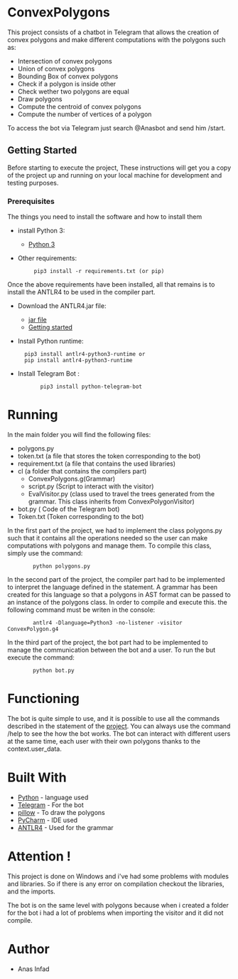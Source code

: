 # ConvexPolygons

This project consists of a chatbot in Telegram that allows the creation of convex polygons and make different
computations with the polygons such as:

* Intersection of convex polygons
* Union of convex polygons
* Bounding Box of convex polygons
* Check if a polygon is inside other
* Check wether two polygons are equal
* Draw polygons
* Compute the centroid of convex polygons
* Compute the number of vertices of a polygon

To access the bot via Telegram just search @Anasbot and send him /start.

## Getting Started

Before starting to execute the project,
These instructions will get you a copy of the project up and running on your local machine for development and testing
purposes.

### Prerequisites

The things you need to install the software and how to install them

* install Python 3:

    * [Python 3](https://www.python.org)

* Other requirements:

           pip3 install -r requirements.txt (or pip)

Once the above requirements have been installed, all that remains is to install the ANTLR4 to be used in the compiler
part.

* Download the ANTLR4.jar file:

    * [jar file](https://www.antlr.org/download/antlr-4.8-complete.jar)
    * [Getting started](https://github.com/antlr/antlr4/blob/master/doc/getting-started.md)

* Install Python runtime:

  		pip3 install antlr4-python3-runtime or
  		pip install antlr4-python3-runtime

* Install Telegram Bot :

           	 pip3 install python-telegram-bot

# Running

In the main folder you will find the following files:

* polygons.py
* token.txt (a file that stores the token corresponding to the bot)
* requirement.txt (a file that contains the used libraries)
* cl (a folder that contains the compilers part)
    * ConvexPolygons.g(Grammar)
    * script.py (Script to interact with the visitor)
    * EvalVisitor.py (class used to travel the trees generated from the grammar. This class inherits from
      ConvexPolygonVisitor)
* bot.py ( Code of the Telegram bot) 
* Token.txt (Token corresponding to the bot)

In the first part of the project, we had to implement the class polygons.py such that it contains all the operations
needed so the user can make computations with polygons and manage them. To compile this class, simply use the command:

            python polygons.py

In the second part of the project, the compiler part had to be implemented to interpret the language defined in the
statement. A grammar has been created for this language so that a polygons in AST format can be passed to an instance of
the polygons class. In order to compile and execute this. the following command must be writen in the console:

            antlr4 -Dlanguage=Python3 -no-listener -visitor ConvexPolygon.g4

In the third part of the project, the bot part had to be implemented to manage the communication between the bot and a
user. To run the but execute the command:

            python bot.py

# Functioning

The bot is quite simple to use, and it is possible to use all the commands described in the statement of
the [project](https://github.com/jordi-petit/lp-polimomis-2020). You can always use the command /help to see the
how the bot works. The bot can interact with different users at the same time, each user with their own
polygons thanks to the context.user_data.

# Built With

* [Python](https://docs.python.org/3/) - language used
* [Telegram](https://core.telegram.org/bots) - For the bot
* [pillow](https://lliçons.jutge.org/grafics/) - To draw the polygons
* [PyCharm](https://www.jetbrains.com/es-es/pycharm/) - IDE used
* [ANTLR4](https://www.antlr.org) - Used for the grammar

# Attention !
This project is done on Windows and i've had some problems with modules and libraries. So if there is any error on compilation
checkout the libraries, and the imports.

The bot is on the same level with polygons because when i created a folder for the bot i had a lot of problems when importing the visitor
and it did not compile.

# Author

* Anas Infad


